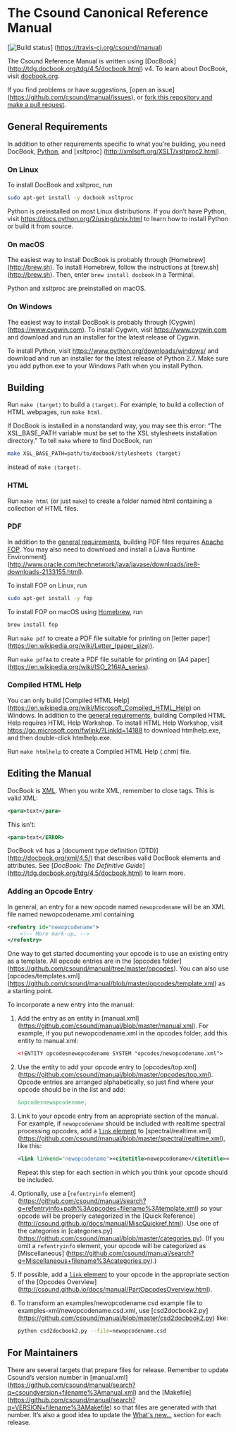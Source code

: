 # The Csound Canonical Reference Manual

[![Build status](https://travis-ci.org/csound/manual.svg?branch=master)]
(https://travis-ci.org/csound/manual)

The Csound Reference Manual is written using [DocBook]
(http://tdg.docbook.org/tdg/4.5/docbook.html) v4. To learn about DocBook, visit
[docbook.org](http://docbook.org).

If you find problems or have suggestions, [open an issue]
(https://github.com/csound/manual/issues), or [fork this repository and make a
pull request](https://guides.github.com/activities/forking/).


## General Requirements

In addition to other requirements specific to what you’re building, you need
DocBook, [Python](https://www.python.org), and [xsltproc]
(http://xmlsoft.org/XSLT/xsltproc2.html).

### On Linux

To install DocBook and xsltproc, run

```sh
sudo apt-get install -y docbook xsltproc
```

Python is preinstalled on most Linux distributions. If you don’t have Python,
visit https://docs.python.org/2/using/unix.html to learn how to install Python
or build it from source.

### On macOS

The easiest way to install DocBook is probably through [Homebrew]
(http://brew.sh). To install Homebrew, follow the instructions at [brew.sh]
(http://brew.sh). Then, enter `brew install docbook` in a Terminal.

Python and xsltproc are preinstalled on macOS.

### On Windows

The easiest way to install DocBook is probably through [Cygwin]
(https://www.cygwin.com). To install Cygwin, visit https://www.cygwin.com and
download and run an installer for the latest release of Cygwin.

To install Python, visit https://www.python.org/downloads/windows/ and download
and run an installer for the latest release of Python 2.7. Make sure you add
python.exe to your Windows Path when you install Python.


## Building

Run `make ⟨target⟩` to build a `⟨target⟩`. For example, to build a collection of
HTML webpages, run `make html`.

If DocBook is installed in a nonstandard way, you may see this error: “The
XSL_BASE_PATH variable must be set to the XSL stylesheets installation
directory.” To tell `make` where to find DocBook, run

```sh
make XSL_BASE_PATH=path/to/docbook/stylesheets ⟨target⟩
```

instead of `make ⟨target⟩`.


### HTML

Run `make html` (or just `make`) to create a folder named html containing a
collection of HTML files.


### PDF

In addition to the [general requirements](#general-requirements), building PDF
files requires [Apache FOP](https://xmlgraphics.apache.org/fop/). You may also
need to download and install a [Java Runtime Environment]
(http://www.oracle.com/technetwork/java/javase/downloads/jre8-downloads-2133155.html).

To install FOP on Linux, run

```sh
sudo apt-get install -y fop
```

To install FOP on macOS using [Homebrew](http://brew.sh), run

```sh
brew install fop
```

Run `make pdf` to create a PDF file suitable for printing on [letter paper]
(https://en.wikipedia.org/wiki/Letter_(paper_size)).

Run `make pdfA4` to create a PDF file suitable for printing on [A4 paper]
(https://en.wikipedia.org/wiki/ISO_216#A_series).


### Compiled HTML Help

You can only build [Compiled HTML Help]
(https://en.wikipedia.org/wiki/Microsoft_Compiled_HTML_Help) on Windows. In
addition to the [general requirements](#general-requirements), building Compiled
HTML Help requires HTML Help Workshop. To install HTML Help Workshop, visit
https://go.microsoft.com/fwlink/?LinkId=14188 to download htmlhelp.exe, and then
double-click htmlhelp.exe.

Run `make htmlhelp` to create a Compiled HTML Help (.chm) file.


## Editing the Manual

DocBook is [XML](https://en.wikipedia.org/wiki/XML). When you write XML,
remember to close tags. This is valid XML:

```xml
<para>text</para>
```

This isn’t:

```xml
<para>text</ERROR>
```

DocBook v4 has a [document type definition (DTD)]
(http://docbook.org/xml/4.5/) that describes valid DocBook elements and
attributes. See [_DocBook: The Definitive Guide_]
(http://tdg.docbook.org/tdg/4.5/docbook.html) to learn more.


### Adding an Opcode Entry

In general, an entry for a new opcode named `newopcodename` will be an XML
file named newopcodename.xml containing

```xml
<refentry id="newopcodename">
    <!-- More mark-up… -->
</refentry>
```

One way to get started documenting your opcode is to use an existing entry as a
template. All opcode entries are in the [opcodes folder]
(https://github.com/csound/manual/tree/master/opcodes). You can also use
[opcodes/templates.xml]
(https://github.com/csound/manual/blob/master/opcodes/template.xml) as a
starting point.

To incorporate a new entry into the manual:

1. Add the entry as an entity in [manual.xml]
(https://github.com/csound/manual/blob/master/manual.xml). For example, if you
put newopcodename.xml in the opcodes folder, add this entity to manual.xml:

    ```xml
    <!ENTITY opcodesnewopcodename SYSTEM "opcodes/newopcodename.xml">
    ```

2. Use the entity to add your opcode entry to [opcodes/top.xml]
(https://github.com/csound/manual/blob/master/opcodes/top.xml). Opcode entries
are arranged alphabetically, so just find where your opcode should be in the
list and add:

    ```xml
    &opcodesnewopcodename;
    ```

3. Link to your opcode entry from an appropriate section of the manual. For
example, if `newopcodename` should be included with realtime spectral processing
opcodes, add a [`link` element](http://tdg.docbook.org/tdg/4.5/link.html) to
[spectral/realtime.xml]
(https://github.com/csound/manual/blob/master/spectral/realtime.xml), like this:

    ```xml
    <link linkend="newopcodename"><citetitle>newopcodename</citetitle></link>
    ```

    Repeat this step for each section in which you think your opcode should be
included.

4. Optionally, use a [`refentryinfo` element]
(https://github.com/csound/manual/search?q=refentryinfo+path%3Aopcodes+filename%3Atemplate.xml)
so your opcode will be properly categorized in the [Quick Reference]
(http://csound.github.io/docs/manual/MiscQuickref.html). Use one of the
categories in [categories.py]
(https://github.com/csound/manual/blob/master/categories.py). (If you omit a
`refentryinfo` element, your opcode will be categorized as [Miscellaneous]
(https://github.com/csound/manual/search?q=Miscellaneous+filename%3Acategories.py).)

5. If possible, add a [`link` element](http://tdg.docbook.org/tdg/4.5/link.html)
to your opcode in the appropriate section of the [Opcodes Overview]
(http://csound.github.io/docs/manual/PartOpcodesOverview.html).

6. To transform an examples/newopcodename.csd example file to
examples-xml/newopcodename.csd.xml, use [csd2docbook2.py]
(https://github.com/csound/manual/blob/master/csd2docbook2.py) like:

    ```sh
    python csd2docbook2.py --file=newopcodename.csd
    ```


## For Maintainers

There are several targets that prepare files for release. Remember to update
Csound’s version number in [manual.xml]
(https://github.com/csound/manual/search?q=csoundversion+filename%3Amanual.xml)
and the [Makefile]
(https://github.com/csound/manual/search?q=VERSION+filename%3AMakefile) so that
files are generated with that number. It’s also a good idea to update the
[What's new…](https://github.com/csound/manual/blob/master/preface/whatsnew.xml)
section for each release.
